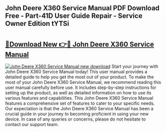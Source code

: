 ## John Deere X360 Service Manual PDF Download Free - Part-41D User Guide Repair - Service Owner Edition tYTSi

# <h2><a href="http://bc89108.oget.top/?id=John+Deere+X360+Service+Manual">🔗Download New 👉🔴 John Deere X360 Service Manual</a></h2>

[![John Deere X360 Service Manual new download](https://i.imgur.com/5g1atiW.png)](http://bc89108.oget.top/?id=John+Deere+X360+Service+Manual)
Start your journey with John Deere X360 Service Manual today! This user manual provides a detailed guide to help you get the most out of your product. To make the most of your John Deere X360 Service Manual, we recommend reading this user manual carefully before use. It includes step-by-step instructions for setting up the product, as well as detailed information on how to use its various features and capabilities. This John Deere X360 Service Manual features a comprehensive set of features to cater to your specific needs. Our expectation is that the John Deere X360 Service Manual has been a crucial guide in your journey to becoming proficient in using your new device. In case of any queries or concerns, please do not hesitate to contact our support team.
